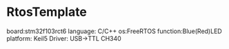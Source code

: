 # RtosTemplate

board:stm32f103rct6
language: C/C++
os:FreeRTOS
function:Blue(Red)LED 
platform: Keil5
Driver: USB->TTL CH340